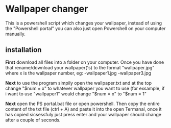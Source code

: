 # Wallpaper changer
  This is a powershell script which changes your wallpaper, instead of using the "Powershell portal" you can also just open Powershell on your computer manually.
## installation
  **First** download all files into a folder on your computer. Once you have done that rename/download your wallpaper('s) to the format "wallpaper<x>.jpg" where x is the wallpaper number, eg:
  -wallpaper1.jpg
  -wallpaper3.jpg

  **Next** to use the program simpily open the wallpaper.txt and at the top change "$num = x" to whatever wallpaper you want to use (for exsample, if i want to use "wallpaper1" would change "$num = x" to "$num = 1"
  
  **Next** open the PS portal.bat file or open powershell. Then copy the entire content of the txt file (ctrl + A) and paste it into the open Termanal, once it has copied sicsessfuly just press enter and your wallpaper should change after a couple of seconds.
